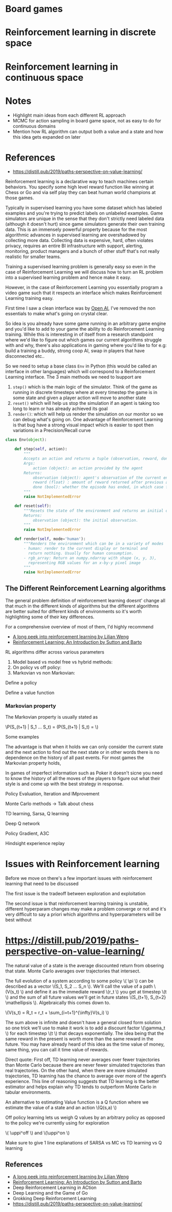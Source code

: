 
# Board games

# Reinforcement learning in discrete space

# Reinforcement learning in continuous space


# Notes

* Highlight main ideas from each different RL approach
* MCMC for action sampling in board game space, not as easy to do for continuous domains
* Mention how RL algorithm can output both a value and a state and how this idea gets expanded on later

# References
* https://distill.pub/2019/paths-perspective-on-value-learning/

Reinforcement learning is a declarative way to teach machines certain behaviors. You specify some high level reward function like winning at Chess or Go and via self play they can beat human world champions at those games.

Typically in supervised learning you have some dataset which has labeled examples and you're trying to predict labels on unlabeled examples. Game simulators are unique in the sense that they don't strictly need labeled data (although it doesn't hurt) since game simulators generate their own training data. This is an immensely powerful property because for the most algorithmic advances in supervised learning are overshadowed by collecting more data. Collecting data is expensive, hard, often violates privacy, requires an entire BI infrastructure with support, alerting, monitoring, product managers and a bunch of other stuff that's not really realistic for smaller teams.

Training a supervised learning problem is generally easy so even in the case of Reinforcement Learning we will discuss how to turn an RL problem into a supervised learning problem and hence make it easy.

However, in the case of Reinforcement Learning you essentially program a video game such that it respects an interface which makes Reinforcement Learning training easy.

First time I saw a clean interface was by [Open AI](https://github.com/openai/gym/blob/master/gym/core.py), I've removed the non essentials to make what's going on crystal clear.

So idea is you already have some game running in an arbitrary game engine and you'd like to add to your game the ability to do Reinforcement Learning training. While this is interesting in of itself from a research standpoint where we'd like to figure out which games our current algorithms struggle with and why, there's also applications in gaming where you'd like to for e.g: build a training a buddy, strong coop AI, swap in players that have disconnected etc..

So we need to setup a base class ```Env``` in Python (this would be called an interface in other languages) which will correspond to a Reinforcement Learning interface. The 3 main methods we need to lsupport are

1. ```step()``` which is the main logic of the simulator. Think of the game as running in discrete timesteps where at every timestep the game is in some state and given a player action will move to another state
2. ```reset()``` which will help us stop the simulation if an agent is taking too long to learn or has already achieved its goal
3. ```render()```: which will help us render the simulation on our monitor so we can debug what's going on. One advantage of Reinforcement Learning is that bug have a strong visual impact which is easier to spot then variations in a Precision/Recall curve

```python
class Env(object):

    def step(self, action):
        """
        Accepts an action and returns a tuple (observation, reward, done).
        Args:
            action (object): an action provided by the agent
        Returns:
            observation (object): agent's observation of the current environment
            reward (float) : amount of reward returned after previous action
            done (bool): whether the episode has ended, in which case further step() calls will return undefined results
        """
        raise NotImplementedError

    def reset(self):
        """Resets the state of the environment and returns an initial observation.
        Returns:
            observation (object): the initial observation.
        """
        raise NotImplementedError

    def render(self, mode='human'):
        """Renders the environment which can be in a variety of modes
        - human: render to the current display or terminal and
          return nothing. Usually for human consumption.
        - rgb_array: Return an numpy.ndarray with shape (x, y, 3),
          representing RGB values for an x-by-y pixel image
        """
        raise NotImplementedError
```


## The Different Reinforcement Learning algorithms

The general problem definition of reinforcement learning doesnt' change all that much in the different kinds of algorithms but the different algorithms are better suited for different kinds of environments so it's worth highlighting some of their key differences.

For a comprehensive overview of most of them, I'd highly recommend
* [A long peek into reinforcement learning by Lilian Weng](https://lilianweng.github.io/lil-log/2018/02/19/a-long-peek-into-reinforcement-learning.html)
* [Reinforcement Learning: An Introduction by Sutton and Barto](http://incompleteideas.net/book/the-book-2nd.html)

RL algorithms differ across various parameters
1. Model based vs model free vs hybrid methods:
2. On policy vs off policy:
3. Markovian vs non Markovian: 

Define a policy

Define a value function

### Markovian property
The Markovian property is usually stated as 

\\P(S_{t+1} | S_1 ... S_t) = (P(S_{t+1} | S_t) = \\)

Some examples

The advantage is that when it holds we can only consider the current state and the next action to find out the next state or in other words there is no dependence on the history of all past events. For most games the Markovian property holds, 

In games of imperfect information such as Poker it doesn't sicne you need to know the history of all the moves of the players to figure out what their style is and come up with the best strategy in response. 

Policy Evaluation, Iteration and IMprovement

Monte Carlo methods -> Talk about chess

TD learning, Sarsa, Q learning

Deep Q network

Policy Gradient, A3C

Hindsight experience replay

# Issues with Reinforcement learning

Before we move on there's a few important issues with reinforcement learning that need to be discussed

The first issue is the tradeoff between exploration and exploitation


The second issue is that reinforcement learning training is unstable, different hyperparam changes may make a problem converge or not and it's very difficult to say a priori which algorithms and hyperparameters will be best without


# https://distill.pub/2019/paths-perspective-on-value-learning/
The natural value of a state is the average discounted return from obsering that state. Monte Carlo averages over trajectories that intersect.

The full evolution of a system according to some policy \\( \pi \\) can be described as a vector \\(S_1, S_2 ... S_n \\). We'll call the value of a path \\(V(s_t) \\) and define it as the immediate reward \\(r_t \\) you get at timestep \\(t \\) and the sum of all future values we'll get in future states \\(S_{t+1}, S_{t+2} \mathellipsis \\). Algebraically this comes down to.

\\(V(s_t) = R_t = r_t + \sum_{i=t+1}^{\infty}V(s_i) \\)

The sum above is infinite and doesn't have a general closed form solution so one trick we'll use to make it work is to add a discount factor \\(\gamma_t \\) for each timestep \\(t \\) that decays exponentially. The idea being that the same reward in the present is worth more than the same reward in the future. You may have already heard of this idea as the time value of money, same thing, you can call it time value of rewards.

Direct quote: First off, TD learning never averages over fewer trajectories than Monte Carlo because there are never fewer simulated trajectories than real trajectories. On the other hand, when there are more simulated trajectories, TD learning has the chance to average over more of the agent’s experience. This line of reasoning suggests that TD learning is the better estimator and helps explain why TD tends to outperform Monte Carlo in tabular environments.

An alternative to estimating Value function is a Q function where we estimate the value of a state and an action \\(Q(s,a) \\)


Off policy learning lets us weigh Q values by an arbitrary policy as opposed to the policy we're currently using for exploration

\\( \uppi^off \\) and \\(\uppi^on \\)

Make sure to give 1 line explanations of SARSA vs MC vs TD learning vs Q learning


## References
* [A long peek into reinforcement learning by Lilian Weng](https://lilianweng.github.io/lil-log/2018/02/19/a-long-peek-into-reinforcement-learning.html)
* [Reinforcement Learning: An Introduction by Sutton and Barto](http://incompleteideas.net/book/the-book-2nd.html)
* Deep Reinforcement Learning in ACtion
* Deep Learning and the Game of Go
* Grokking Deep Reinforcement Learning
* https://distill.pub/2019/paths-perspective-on-value-learning/
